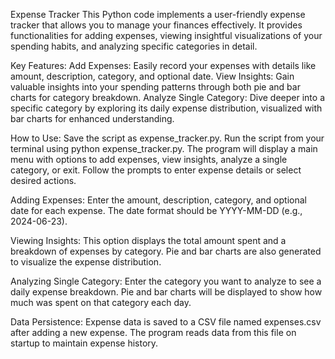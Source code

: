 Expense Tracker
This Python code implements a user-friendly expense tracker that allows you to manage your finances effectively.
It provides functionalities for adding expenses, viewing insightful visualizations of your spending habits, and analyzing specific categories in detail.

Key Features:
Add Expenses: Easily record your expenses with details like amount, description, category, and optional date.
View Insights: Gain valuable insights into your spending patterns through both pie and bar charts for category breakdown.
Analyze Single Category: Dive deeper into a specific category by exploring its daily expense distribution, visualized with bar charts for enhanced understanding.

How to Use:
Save the script as expense_tracker.py.
Run the script from your terminal using python expense_tracker.py.
The program will display a main menu with options to add expenses, view insights, analyze a single category, or exit.
Follow the prompts to enter expense details or select desired actions.

Adding Expenses:
Enter the amount, description, category, and optional date for each expense.
The date format should be YYYY-MM-DD (e.g., 2024-06-23).

Viewing Insights:
This option displays the total amount spent and a breakdown of expenses by category.
Pie and bar charts are also generated to visualize the expense distribution.

Analyzing Single Category:
Enter the category you want to analyze to see a daily expense breakdown.
Pie and bar charts will be displayed to show how much was spent on that category each day.

Data Persistence:
Expense data is saved to a CSV file named expenses.csv after adding a new expense.
The program reads data from this file on startup to maintain expense history.
